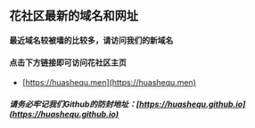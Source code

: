 ## 花社区最新的域名和网址



#### 最近域名较被墙的比较多，请访问我们的新域名
#### 点击下方链接即可访问花社区主页

* [https://huashequ.men](https://huashequ.men)



##### 请务必牢记我们Github的防封地址：[https://huashequ.github.io](https://huashequ.github.io)
